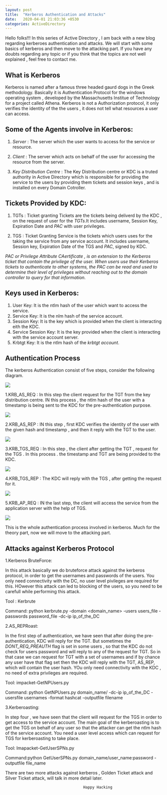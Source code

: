 ```yaml
---
layout: post
title:  "Kerberos Authentication and Attacks"
date:   2020-04-01 21:03:36 +0530
categories: ActiveDirectory
---
```


Hello folks!!! In this series of Active Directory , I am back with a new blog regarding kerberoes authentication and attacks. We will start with some basics of kerberos and then move to the attacking part. If you have any doubts regarding any topic or if you think that the topics are not well explained , feel free to contact me.

## What is Kerberos

Kerberos is named after a famous three headed gaurd dogs in the Greek methodology. Basically it is Authentication Protocol for the windows operating system , developed by the Massachusetts Institue of Technology for a project called Athena. Kerberos is not a Authorization protocol, it only verifies the identity of the the users , it does not tell what resources a user can access. 

## Some of the Agents involve in Kerberos:

1. *Server* : The server which the user wants to access for the service or resource.

2. *Client* : The server which acts on behalf of the user for accessing the resource from the server.

3. *Key Distribution Centre* : The Key Distribution centre or KDC is a truted authority in Active Directory which is responsible for providing the service to the users by providing them tickets and session keys , and is installed on every Domain Cotroller.

## Tickets Provided by KDC:

1. TGTs : Ticket granting Tickets are the tickets being deliverd by the KDC , on the request of user for the *TGTs*.It includes username, Session Key, Expiration Date and *PAC* with user privileges.

2. TGS : Ticket Granting Service is the tickets which users uses for the taking the service from any service account. It includes 
username, Session key, Expiration Date of the TGS and *PAC*, signed by KDC.

*PAC or Privilege Attribute CAertificate , is an extension to the Kerberos ticket that contain the privilege of the user. When users use their Kerberos tickets to authenticate to other systems, the PAC can be read and used to determine their level of privileges without reaching out to the domain controller to query for that information.*


## Keys used in Kerberos:

1. User Key: It is the ntlm hash of the user which want to access the service.
2. Service Key: It is the nlm hash of the service account.
3. Session Key: It is the key which is provided when the client is interacting eith the KDC.
4. Service Session Key: It is the key provided when the client is interacting with the service account server.
5. Krbtgt Key: It is the ntlm hash of the *krbtgt account*.


## Authentication Process 

The kerberos Authentication consist of five steps, consider the following diagram.

<img src="https://raw.githubusercontent.com/SecTheBit/plainwhite-jekyll/gh-pages/assets/Capture.JPG" align="middle">

1.KRB_AS_REQ : In this step the client request for the TGT from the key distribution centre. IN this process , the ntlm hash of the user with a timestamp is being sent to the KDC for the pre-authentication purpose.

<img src="https://raw.githubusercontent.com/SecTheBit/plainwhite-jekyll/gh-pages/assets/Capture1.JPG" align="middle">


2.KRB_AS_REP : IN this step , first KDC verifies the identity of the user with the given hash and timestamp , and then it reply with the TGT to the user. 

<img src="https://raw.githubusercontent.com/SecTheBit/plainwhite-jekyll/gh-pages/assets/Capture2.JPG" align="middle">


3.KRB_TGS_REQ : In this step , the client after getting the TGT , request for the TGS . In this process . the timestamp and TGT are being provided to the KDC.

<img src="https://raw.githubusercontent.com/SecTheBit/plainwhite-jekyll/gh-pages/assets/Capture3.JPG" align="middle">


4.KRB_TGS_REP : The KDC will reply with the TGS , after getting the request for it.

<img src="https://raw.githubusercontent.com/SecTheBit/plainwhite-jekyll/gh-pages/assets/Capture4.JPG" align="middle">


5.KRB_AP_REQ  : IN the last step, the client will access the service from the application server with the help of TGS.

<img src="https://raw.githubusercontent.com/SecTheBit/plainwhite-jekyll/gh-pages/assets/Capture5.JPG" align="middle">

This is the whole authentication process involved in kerberos. Much for the theory part, now we will move to the attacking part.

## Attacks against Kerberos Protocol

1.Kerberos BruteForce:

In this attack basically we do bruteforce attack against the kerberos protocol, in order to get the usernames and passwords of the users. You only need connectivity with the DC, no user level pivileges are required for this. HOwever this attack can led to blocking of the users, so you need to be carefull while performing this attack.

Tool : Kerbrute

Command: python kerbrute.py -domain <domain_name> -users users_file -passwords password_file -dc-ip ip_of_the_DC


2.AS_REPRoast:

In the first step of authentication, we have seen that after doing the pre-authentication, KDC will reply for the TGT. But sometimes the *DONT_REQ_PREAUTH* flag is set in some users , so that the KDC do not check for users password and will reply to any of the request for TGT. So in that case we can request for TGT with a set of usernames and if by chance any user have that flag set then the KDC will reply with the TGT, AS_REP, which will contain the user hash. YOu only need connectivity with the KDC , no need of extra privileges are required.

Tool: impacket-GetNPUsers.py

Command: python GetNPUsers.py domain_name/ -dc-ip ip_of_the_DC -usersfile usernames -format hashcat -outputfile filename


3.Kerberoasting:

In step four , we have seen that the client will request for the TGS in order to get access to the service account. The main goal of the kerberoasting is to get the TGS on behalf of any user so that the attacker can get the ntlm hash of the service account. You need a user level access which can request for TGS for kerberoasting to take place.

Tool: Imapacket-GetUserSPNs.py

Command:python GetUserSPNs.py domain_name/user_name:password -outputfile file_name

There are two more attacks against kerberos , Golden Ticket attack and Silver Ticket attack, will talk in more detail later.


                                       Happy Hacking

